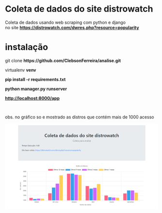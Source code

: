 # Coleta de dados do site distrowatch 
Coleta de dados usando web scraping com python e django <br>
no site **https://distrowatch.com/dwres.php?resource=popularity**
 
# instalação 
<p>git clone <strong>https://github.com/ClebsonFerreira/analise.git</strong></p>
<p>virtualenv <strong>venv</strong></p>
<p><strong>pip install -r requirements.txt</strong></p>
<p><strong>python manager.py runserver</strong></p>
<p><strong> <a href="http://localhost:8000/app"> http://localhost:8000/app </a></strong></p>
<br>
<p>obs. no gráfico so e mostrado as distros que contém mais de 1000 acesso</p>
<img src="./screenshot.png">

